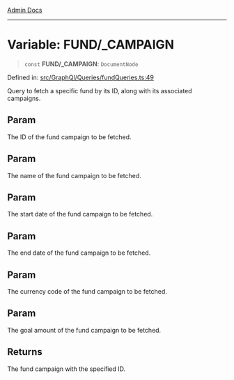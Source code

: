 [Admin Docs](/)

***

# Variable: FUND/_CAMPAIGN

> `const` **FUND/_CAMPAIGN**: `DocumentNode`

Defined in: [src/GraphQl/Queries/fundQueries.ts:49](https://github.com/PalisadoesFoundation/talawa-admin/blob/main/src/GraphQl/Queries/fundQueries.ts#L49)

Query to fetch a specific fund by its ID, along with its associated campaigns.

## Param

The ID of the fund campaign to be fetched.

## Param

The name of the fund campaign to be fetched.

## Param

The start date of the fund campaign to be fetched.

## Param

The end date of the fund campaign to be fetched.

## Param

The currency code of the fund campaign to be fetched.

## Param

The goal amount of the fund campaign to be fetched.

## Returns

The fund campaign with the specified ID.
